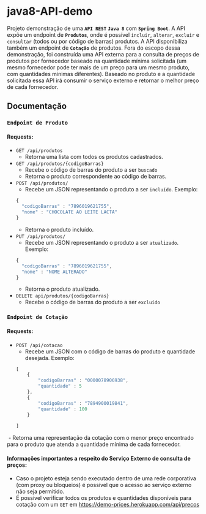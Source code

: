 # java8-API-demo

Projeto demonstração de uma **`API REST`** **`Java 8`** com **`Spring Boot`**.
A API expõe um endpoint de **`Produtos`**, onde é possível `incluir`, `alterar`, `excluir` e `consultar` (todos ou por código de barras) produtos. 
A API disponibiliza também um endpoint de **`Cotação`** de produtos. Fora do escopo dessa demonstração, foi construída uma API externa para a consulta de preços de produtos por fornecedor baseado na quantidade mínima solicitada (um mesmo fornecedor pode ter mais de um preço para um mesmo produto, com quantidades mínimas diferentes).
Baseado no produto e a quantidade solicitada essa API irá consumir o serviço externo e retornar o melhor preço de cada fornecedor.

## Documentação
### `Endpoint de Produto`
#### Requests:

- `GET /api/produtos` 
  - Retorna uma lista com todos os produtos cadastrados.
- `GET /api/produtos/{codigoBarras}`
  - Recebe o código de barras do produto a ser `buscado`
  - Retorna o produto correspondente ao código de barras.
- `POST /api/produtos/`
  - Recebe um JSON representando o produto a ser `incluído`. Exemplo:
  ```javascript
  {
	"codigoBarras" : "7896019621755",
	"nome" : "CHOCOLATE AO LEITE LACTA"
  }
  ```
  - Retorna o produto incluído.
- `PUT /api/produtos/`
  - Recebe um JSON representando o produto a ser `atualizado`. Exemplo:
  ```javascript
  {
	"codigoBarras" : "7896019621755",
	"nome" : "NOME ALTERADO"
  }
  ```
  - Retorna o produto atualizado.
- `DELETE api/produtos/{codigoBarras}`
  - Recebe o código de barras do produto a ser `excluído`


### `Endpoint de Cotação`

#### Requests:

- `POST /api/cotacao`
  - Recebe um JSON com o código de barras do produto e quantidade desejada. Exemplo:
  ```javascript
  [
	  {
		  "codigoBarras" : "0000078906938",
		  "quantidade" : 5
	  },
	  {
		  "codigoBarras" : "7894900019841",
		  "quantidade" : 100
	  }	
	
  ]
  ```
  - Retorna uma representação da cotação com o menor preço encontrado para o produto que atenda a quantidade mínima de cada fornecedor.
  
#### Informações importantes a respeito do Serviço Externo de consulta de preços:
- Caso o projeto esteja sendo executado dentro de uma rede corporativa (com proxy ou bloqueios) é possível que o acesso ao serviço externo não seja permitido.
- É possível verificar todos os produtos e quantidades disponíveis para cotação com um `GET` em https://demo-prices.herokuapp.com/api/precos
